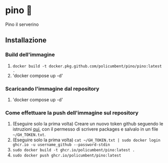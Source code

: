 # pino :evergreen_tree:

Pino il serverino

## Installazione

### Build dell'immagine

1. `docker build -t docker.pkg.github.com/policumbent/pino/pino:latest .`
2. 'docker compose up -d'

### Scaricando l'immagine dal repository

1. 'docker compose up -d'

### Come effettuare la push dell'immagine sul repository

1. (Eseguire solo la prima volta) Creare un nuovo token github seguendo le istruzioni [qui](https://docs.github.com/en/github/authenticating-to-github/creating-a-personal-access-token), con il permesso di scrivere packages e salvalo in un file `~/GH_TOKEN.txt`.
1. (Eseguire solo la prima volta) `cat ~/GH_TOKEN.txt | sudo docker login ghcr.io -u username_github --password-stdin`
2. `sudo docker build -t ghcr.io/policumbent/pino:latest .`
3. `sudo docker push ghcr.io/policumbent/pino:latest`
